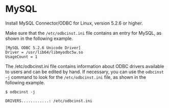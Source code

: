 # MySQL<a name="CHAP_LargeDBs.SBS.configure-dms-agent-linux-host.mysql"></a>

Install MySQL Connector/ODBC for Linux, version 5\.2\.6 or higher\.

Make sure that the `/etc/odbcinst.ini` file contains an entry for MySQL, as shown in the following example\.

```
[MySQL ODBC 5.2.6 Unicode Driver]
Driver = /usr/lib64/libmyodbc5w.so 
UsageCount = 1
```

The /etc/odbcinst\.ini file contains information about ODBC drivers available to users and can be edited by hand\. If necessary, you can use the `odbcinst –j` command to look for the `/etc/odbcinst.ini` file, as shown in the following example\.

```
$ odbcinst -j

DRIVERS............: /etc/odbcinst.ini
```